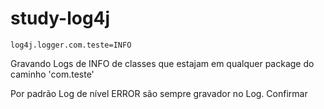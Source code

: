 # study-log4j

```
log4j.logger.com.teste=INFO
```

Gravando Logs de INFO de classes que estajam em qualquer package do caminho 'com.teste'

Por padrão Log de nível ERROR são sempre gravador no Log. Confirmar
